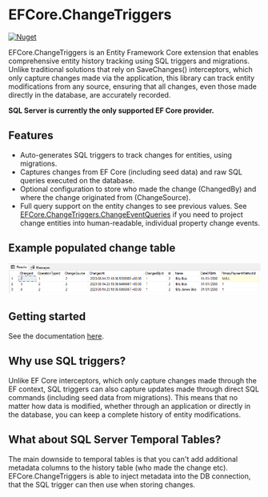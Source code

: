 # EFCore.ChangeTriggers

[![Nuget](https://img.shields.io/nuget/v/EFCore.ChangeTriggers)](https://www.nuget.org/packages/EFCore.ChangeTriggers)

EFCore.ChangeTriggers is an Entity Framework Core extension that enables comprehensive entity history tracking using SQL triggers and migrations. Unlike traditional solutions that rely on SaveChanges() interceptors, which only capture changes made via the application, this library can track entity modifications from any source, ensuring that all changes, even those made directly in the database, are accurately recorded.

**SQL Server is currently the only supported EF Core provider.**

## Features
* Auto-generates SQL triggers to track changes for entities, using migrations.
* Captures changes from EF Core (including seed data) and raw SQL queries executed on the database.
* Optional configuration to store who made the change (ChangedBy) and where the change originated from (ChangeSource). 
* Full query support on the entity changes to see previous values. See [EFCore.ChangeTriggers.ChangeEventQueries](https://github.com/codemunkie15/EFCore.ChangeTriggers/tree/main/src/EFCore.ChangeTriggers.ChangeEventQueries) if you need to project change entities into human-readable, individual property change events.

## Example populated change table

![Example](https://raw.githubusercontent.com/codemunkie15/EFCore.ChangeTriggers/main/docs/images/Example1.png)

## Getting started
See the documentation [here](https://codemunkie15.github.io/EFCore.ChangeTriggers).

## Why use SQL triggers?
Unlike EF Core interceptors, which only capture changes made through the EF context, SQL triggers can also capture updates made through direct SQL commands (including seed data from migrations). This means that no matter how data is modified, whether through an application or directly in the database, you can keep a complete history of entity modifications.

## What about SQL Server Temporal Tables?
The main downside to temporal tables is that you can't add additional metadata columns to the history table (who made the change etc). EFCore.ChangeTriggers is able to inject metadata into the DB connection, that the SQL trigger can then use when storing changes.
